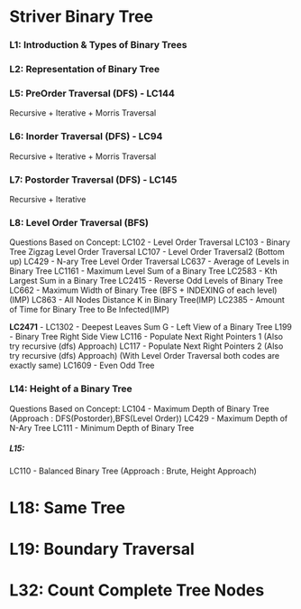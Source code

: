 






# Striver Binary Tree

### L1: Introduction & Types of Binary Trees

### L2: Representation of Binary Tree

### L5: PreOrder Traversal (DFS) - LC144
Recursive + Iterative + Morris Traversal

### L6: Inorder Traversal (DFS) - LC94
Recursive + Iterative + Morris Traversal

### L7: Postorder Traversal (DFS) - LC145
Recursive + Iterative

### L8: Level Order Traversal (BFS) 

Questions Based on Concept:
LC102 - Level Order Traversal
LC103 - Binary Tree Zigzag Level Order Traversal
LC107 - Level Order Traversal2 (Bottom up)
LC429 - N-ary Tree Level Order Traversal
LC637 - Average of Levels in Binary Tree
LC1161 - Maximum Level Sum of a Binary Tree
LC2583 - Kth Largest Sum in a Binary Tree
LC2415 - Reverse Odd Levels of Binary Tree
LC662 -  Maximum Width of Binary Tree (BFS + INDEXING of each level)(IMP)
LC863 - All Nodes Distance K in Binary Tree(IMP)
LC2385 - Amount of Time for Binary Tree to Be Infected(IMP)


**LC2471** - 
LC1302 - Deepest Leaves Sum
G - Left View of a Binary Tree
L199 - Binary Tree Right Side View
LC116 - Populate Next Right Pointers 1 (Also try recursive (dfs) Approach)
LC117 - Populate Next Right Pointers 2 (Also try recursive (dfs) Approach) (With Level Order Traversal both codes are exactly same)
LC1609 - Even Odd Tree


### L14: Height of a Binary Tree

Questions Based on Concept:
LC104 - Maximum Depth of Binary Tree (Approach : DFS(Postorder),BFS(Level Order))
LC429 - Maximum Depth of N-Ary Tree
LC111 - Minimum Depth of Binary Tree
##### L15:
LC110 - Balanced Binary Tree (Approach : Brute, Height Approach) 



# L18: Same Tree


# L19: Boundary Traversal



# L32: Count Complete Tree Nodes